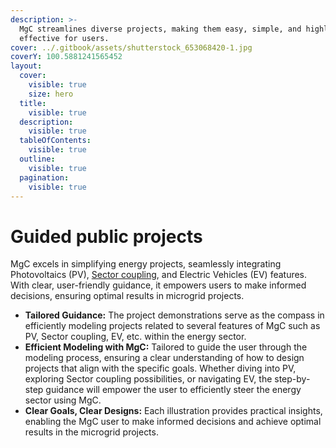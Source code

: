 ```yaml
---
description: >-
  MgC streamlines diverse projects, making them easy, simple, and highly
  effective for users.
cover: ../.gitbook/assets/shutterstock_653068420-1.jpg
coverY: 100.5881241565452
layout:
  cover:
    visible: true
    size: hero
  title:
    visible: true
  description:
    visible: true
  tableOfContents:
    visible: true
  outline:
    visible: true
  pagination:
    visible: true
---
```


# Guided public projects

MgC excels in simplifying energy projects, seamlessly integrating Photovoltaics (PV), [Sector coupling](sector-coupling-office-energy-supply.md), and Electric Vehicles (EV) features. With clear, user-friendly guidance, it empowers users to make informed decisions, ensuring optimal results in microgrid projects.

* **Tailored Guidance:** The project demonstrations serve as the compass in efficiently modeling projects related to several features of MgC such as PV, Sector coupling, EV, etc. within the energy sector.&#x20;
* **Efficient Modeling with MgC:** Tailored to guide the user through the modeling process, ensuring a clear understanding of how to design projects that align with the specific goals. Whether diving into PV, exploring Sector coupling possibilities, or navigating EV, the step-by-step guidance will empower the user to efficiently steer the energy sector using MgC.&#x20;
* **Clear Goals, Clear Designs:** Each illustration provides practical insights, enabling the MgC user to make informed decisions and achieve optimal results in the microgrid projects.
